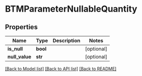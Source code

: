 # BTMParameterNullableQuantity

## Properties
Name | Type | Description | Notes
------------ | ------------- | ------------- | -------------
**is_null** | **bool** |  | [optional] 
**null_value** | **str** |  | [optional] 

[[Back to Model list]](../README.md#documentation-for-models) [[Back to API list]](../README.md#documentation-for-api-endpoints) [[Back to README]](../README.md)


